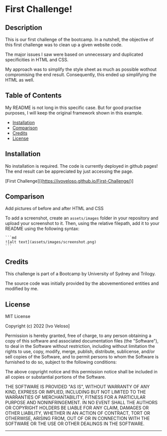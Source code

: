 # First Challenge!

## Description

This is our first challenge of the bootcamp. In a nutshell, the objective of this first challenge was to clean up a given website code.
  
The major issues I saw were based on unnecessary and duplicated specificities in HTML and CSS.

My approach was to simplify the style sheet as much as possible wothout compromising the end result. Consequently, this ended up simplifying the HTML as well.

## Table of Contents

My README is not long in this specific case. But for good practise purposes, I will keep the original framework shown in this example.

- [Installation](#installation)
- [Comparison](#comparison)
- [Credits](#credits)
- [License](#license)

## Installation

No installation is required. The code is currently deployed in github pages! The end result can be appreciated by just accessing the page.

[First Challenge][(https://ivoveloso.github.io/First-Challenge/)]

## Comparison

Add pictures of before and after HTML and CSS

To add a screenshot, create an `assets/images` folder in your repository and upload your screenshot to it. Then, using the relative filepath, add it to your README using the following syntax:

    ```md
    ![alt text](assets/images/screenshot.png)
    ```

## Credits

This challenge is part of a Bootcamp by University of Sydney and Trilogy.

The source code was initially provided by the abovementioned entities and modified by me.

## License

MIT License

Copyright (c) 2022 [Ivo Veloso]

Permission is hereby granted, free of charge, to any person obtaining a copy
of this software and associated documentation files (the "Software"), to deal
in the Software without restriction, including without limitation the rights
to use, copy, modify, merge, publish, distribute, sublicense, and/or sell
copies of the Software, and to permit persons to whom the Software is
furnished to do so, subject to the following conditions:

The above copyright notice and this permission notice shall be included in all
copies or substantial portions of the Software.

THE SOFTWARE IS PROVIDED "AS IS", WITHOUT WARRANTY OF ANY KIND, EXPRESS OR
IMPLIED, INCLUDING BUT NOT LIMITED TO THE WARRANTIES OF MERCHANTABILITY,
FITNESS FOR A PARTICULAR PURPOSE AND NONINFRINGEMENT. IN NO EVENT SHALL THE
AUTHORS OR COPYRIGHT HOLDERS BE LIABLE FOR ANY CLAIM, DAMAGES OR OTHER
LIABILITY, WHETHER IN AN ACTION OF CONTRACT, TORT OR OTHERWISE, ARISING FROM,
OUT OF OR IN CONNECTION WITH THE SOFTWARE OR THE USE OR OTHER DEALINGS IN THE
SOFTWARE.

---
